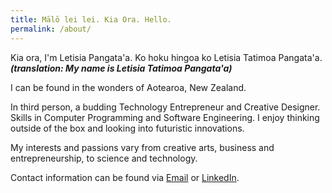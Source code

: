 ```yaml
---
title: Mālō lei lei. Kia Ora. Hello.
permalink: /about/
---
```


Kia ora, I'm Letisia Pangata'a. Ko hoku hingoa ko Letisia Tatimoa Pangata'a. ***(translation: My name is Letisia Tatimoa Pangata'a)***

I can be found in the wonders of Aotearoa, New Zealand.

In third person, a budding Technology Entrepreneur and Creative Designer. Skills in Computer Programming and Software Engineering. I enjoy thinking outside of the box and looking into futuristic innovations.

My interests and passions vary from creative arts, business and entrepreneurship, to science and technology.

Contact information can be found via [Email](mailto:lpan375@aucklanduni.ac.nz) or [LinkedIn](https://www.linkedin.com/in/letisiapangataa/).
